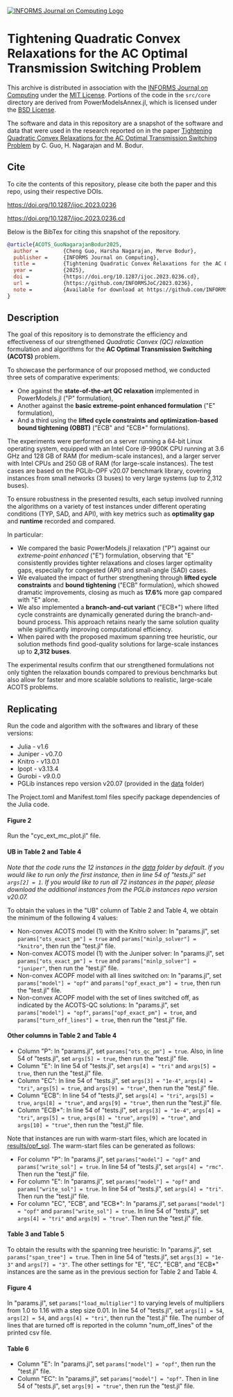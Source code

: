 [![INFORMS Journal on Computing Logo](https://INFORMSJoC.github.io/logos/INFORMS_Journal_on_Computing_Header.jpg)](https://pubsonline.informs.org/journal/ijoc)

# Tightening Quadratic Convex Relaxations for the AC Optimal Transmission Switching Problem

This archive is distributed in association with the [INFORMS Journal on Computing](https://pubsonline.informs.org/journal/ijoc) under the [MIT License](https://github.com/INFORMSJoC/2023.0236/blob/main/LICENSE.md). Portions of the code in the `src/core` directory are derived from PowerModelsAnnex.jl, which is licensed under the [BSD License](https://github.com/INFORMSJoC/2023.0236/blob/main/LICENSE_PM.md).

The software and data in this repository are a snapshot of the software and data that were used in the research reported on in the paper [Tightening Quadratic Convex Relaxations for the AC Optimal Transmission Switching Problem](https://doi.org/10.1287/ijoc.2023.0236) by C. Guo, H. Nagarajan and M. Bodur.

## Cite

To cite the contents of this repository, please cite both the paper and this repo, using their respective DOIs.

https://doi.org/10.1287/ijoc.2023.0236

https://doi.org/10.1287/ijoc.2023.0236.cd

Below is the BibTex for citing this snapshot of the repository.

```bibtex
@article{ACOTS_GuoNagarajanBodur2025,
  author =        {Cheng Guo, Harsha Nagarajan, Merve Bodur},
  publisher =     {INFORMS Journal on Computing},
  title =         {Tightening Quadratic Convex Relaxations for the AC Optimal Transmission Switching Problem},
  year =          {2025},
  doi =           {https://doi.org/10.1287/ijoc.2023.0236.cd},
  url =           {https://github.com/INFORMSJoC/2023.0236},
  note =          {Available for download at https://github.com/INFORMSJoC/2023.0236},
}  
```

## Description
The goal of this repository is to demonstrate the efficiency and effectiveness of our strengthened *Quadratic Convex (QC) relaxation* formulation and algorithms for the **AC Optimal Transmission Switching (ACOTS)** problem.

To showcase the performance of our proposed method, we conducted three sets of comparative experiments:  
- One against the **state-of-the-art QC relaxation** implemented in PowerModels.jl ("P" formulation),  
- Another against the **basic extreme-point enhanced formulation** ("E" formulation),  
- And a third using the **lifted cycle constraints and optimization-based bound tightening (OBBT)** ("ECB" and "ECB*" formulations).

The experiments were performed on a server running a 64-bit Linux operating system, equipped with an Intel Core i9-9900K CPU running at 3.6 GHz and 128 GB of RAM (for medium-scale instances), and a larger server with Intel CPUs and 250 GB of RAM (for large-scale instances). The test cases are based on the PGLib-OPF v20.07 benchmark library, covering instances from small networks (3 buses) to very large systems (up to 2,312 buses).

To ensure robustness in the presented results, each setup involved running the algorithms on a variety of test instances under different operating conditions (TYP, SAD, and API), with key metrics such as **optimality gap** and **runtime** recorded and compared.

In particular:
- We compared the basic PowerModels.jl relaxation ("P") against our *extreme-point enhanced* ("E") formulation, observing that "E" consistently provides tighter relaxations and closes larger optimality gaps, especially for congested (API) and small-angle (SAD) cases.
- We evaluated the impact of further strengthening through **lifted cycle constraints** and **bound tightening** ("ECB" formulation), which showed dramatic improvements, closing as much as **17.6%** more gap compared with "E" alone.
- We also implemented a **branch-and-cut variant** ("ECB\*") where lifted cycle constraints are dynamically generated during the branch-and-bound process. This approach retains nearly the same solution quality while significantly improving computational efficiency.
- When paired with the proposed maximum spanning tree heuristic, our solution methods find good-quality solutions for large-scale instances up to **2,312 buses**.

The experimental results confirm that our strengthened formulations not only tighten the relaxation bounds compared to previous benchmarks but also allow for faster and more scalable solutions to realistic, large-scale ACOTS problems.

## Replicating
Run the code and algorithm with the softwares and library of these versions:
- Julia - v1.6
- Juniper - v0.7.0
- Knitro - v13.0.1
- Ipopt - v3.13.4
- Gurobi - v9.0.0
- PGLib instances repo version v20.07 (provided in the [data](data) folder)

The Project.toml and Manifest.toml files specify package dependencies of the Julia code.

#### Figure 2
Run the "cyc_ext_mc_plot.jl" file.

#### UB in Table 2 and Table 4
*Note that the code runs the 12 instances in the [data](data) folder by default. If you would like to run only the first instance, then in line 54 of "tests.jl" set `args[2] = 1`. If you would like to run all 72 instances in the paper, please download the additional instances from the PGLib instances repo version v20.07.*

To obtain the values in the "UB" column of Table 2 and Table 4, we obtain the minimum of the following 4 values:
- Non-convex ACOTS model (1) with the Knitro solver: In "params.jl", set `params["ots_exact_pm"] = true` and `params["minlp_solver"] = "knitro"`, then run the "test.jl" file.
- Non-convex ACOTS model (1) with the Juniper solver: In "params.jl", set `params["ots_exact_pm"] = true` and `params["minlp_solver"] = "juniper"`, then run the "test.jl" file.
- Non-convex ACOPF model with all lines switched on: In "params.jl", set `params["model"] = "opf"` and `params["opf_exact_pm"] = true`, then run the "test.jl" file.
- Non-convex ACOPF model with the set of lines switched off, as indicated by the ACOTS-QC solutions: In "params.jl", set `params["model"] = "opf"`, `params["opf_exact_pm"] = true`, and `params["turn_off_lines"] = true`, then run the "test.jl" file.

#### Other columns in Table 2 and Table 4
- Column "P": In "params.jl", set `params["ots_qc_pm"] = true`. Also, in line 54 of "tests.jl", set `args[5] = true`, then run the "test.jl" file.
- Column "E": In line 54 of "tests.jl", set `args[4] = "tri"` and `args[5] = true`, then run the "test.jl" file.
- Column "EC": In line 54 of "tests.jl", set `args[3] = "1e-4"`, `args[4] = "tri"`, `args[5] = true`, and `args[9] = "true"`, then run the "test.jl" file.
- Column "ECB": In line 54 of "tests.jl", set `args[4] = "tri"`, `args[5] = true`, `args[8] = "true"`, and `args[9] = "true"`, then run the "test.jl" file.
- Column "ECB*": In line 54 of "tests.jl", set `args[3] = "1e-4"`, `args[4] = "tri"`, `args[5] = true`, `args[8] = "true"`, `args[9] = "true"`, and `args[10] = "true"`, then run the "test.jl" file.

Note that instances are run with warm-start files, which are located in [results/opf_sol](results/opf_sol). The warm-start files can be generated as follows:
- For column "P": In "params.jl", set `params["model"] = "opf"` and `params["write_sol"] = true`. In line 54 of "tests.jl", set `args[4] = "rmc"`. Then run the "test.jl" file.
- For column "E": In "params.jl", set `params["model"] = "opf"` and `params["write_sol"] = true`. In line 54 of "tests.jl", set `args[4] = "tri"`. Then run the "test.jl" file.
- For column "EC", "ECB", and "ECB*": In "params.jl", set `params["model"] = "opf"` and `params["write_sol"] = true`. In line 54 of "tests.jl", set `args[4] = "tri"` and `args[9] = "true"`. Then run the "test.jl" file.

#### Table 3 and Table 5
To obtain the results with the spanning tree heuristic: In "params.jl", set `params["span_tree"] = true`. Then in line 54 of "tests.jl", set `args[3] = "1e-3"` and `args[7] = "3"`. The other settings for "E", "EC", "ECB", and "ECB*" instances are the same as in the previous section for Table 2 and Table 4.

#### Figure 4
In "params.jl", set `params["load_multiplier"]` to varying levels of multipliers from 1.0 to 1.16 with a step size 0.01. In line 54 of "tests.jl", set `args[1] = 54`, `args[2] = 54`, and `args[4] = "tri"`, then run the "test.jl" file. The number of lines that are turned off is reported in the column "num_off_lines" of the printed csv file.

#### Table 6
- Column "E": In "params.jl", set `params["model"] = "opf"`, then run the "test.jl" file.
- Column "EC": In "params.jl", set `params["model"] = "opf"`. Then in line 54 of "tests.jl", set `args[9] = "true"`, then run the "test.jl" file.
